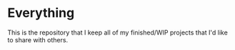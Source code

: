 # Everything
This is the repository that I keep all of my finished/WIP projects that I'd like to share with others.
